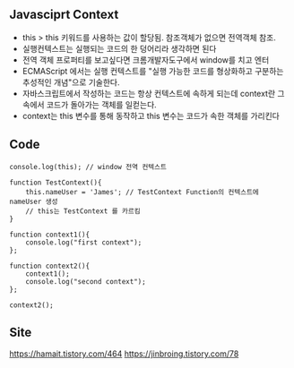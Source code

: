 ## Javasciprt Context
- this > this 키워드를 사용하는 값이 할당됨. 참조객체가 없으면 전역객체 참조. 
- 실행컨텍스트는 실행되는 코드의 한 덩어리라 생각하면 된다
- 전역 객체 프로퍼티를 보고싶다면 크롬개발자도구에서 window를 치고 엔터
- ECMAScript 에서는 실행 컨텍스트를 "실행 가능한 코드를 형상화하고 구분하는 추성적인 개념"으로 기술한다.
- 자바스크립트에서 작성하는 코드는 항상 컨텍스트에 속하게 되는데  context란 그 속에서 코드가 돌아가는 객체를 일컫는다.
- context는 this 변수를 통해 동작하고 this 변수는 코드가 속한 객체를 가리킨다

## Code
```javasciprt
console.log(this); // window 전역 컨텍스트

function TestContext(){
    this.nameUser = 'James'; // TestContext Function의 컨텍스트에 nameUser 생성
    // this는 TestContext 를 카르킴    
}

function context1(){  
    console.log("first context");
};
 
function context2(){  
    context1();
    console.log("second context");                                                                       
};
 
context2(); 
```

## Site
https://hamait.tistory.com/464
https://jinbroing.tistory.com/78